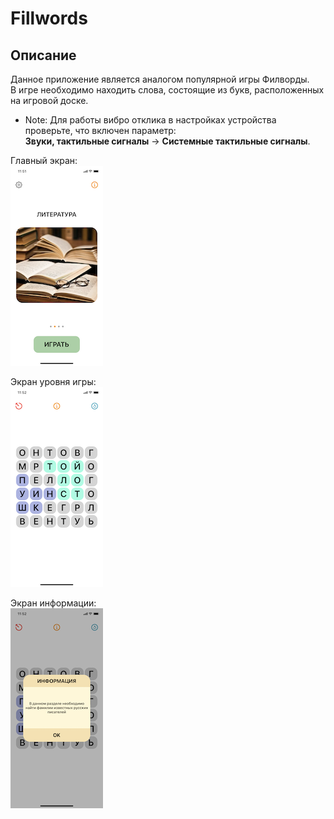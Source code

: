 # Fillwords  

## Описание  
Данное приложение является аналогом популярной игры Филворды.  
В игре необходимо находить слова, состоящие из букв, расположенных на игровой доске.  
  
- Note: Для работы вибро отклика в настройках устройства проверьте, что включен параметр:  
**Звуки, тактильные сигналы** -> **Системные тактильные сигналы**.  
  
Главный экран:  
![Главный экран. Позволяет выбрать уровень в игре, а также содержит кнопки навигации.][image-1]  

Экран уровня игры:  
![Экран уровня игры. Содержит игровое поле, а также кнопки навигации.][image-2]  

Экран информации:  
![Экран информации. Демонстрирует пользователю, какие слова необходимо найти в данном разделе игры.][image-3]


[image-1]:    Screenshots/MainScreen.PNG
[image-2]:    Screenshots/Game.PNG
[image-3]:    Screenshots/Info.PNG